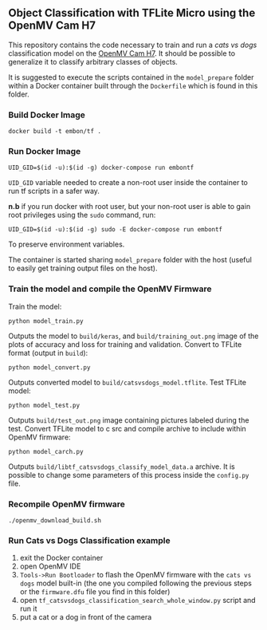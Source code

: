 ## Object Classification with TFLite Micro using the OpenMV Cam H7

This repository contains the code necessary to train and run a *cats vs dogs* classification model on the [OpenMV Cam H7](https://openmv.io).
It should be possible to generalize it to classify arbitrary classes of objects.

It is suggested to execute the scripts contained in the `model_prepare` folder within a Docker container built through the `Dockerfile` which is found in this folder.

### Build Docker Image

    docker build -t embon/tf .

### Run Docker Image


    UID_GID=$(id -u):$(id -g) docker-compose run embontf

`UID_GID` variable needed to create a non-root user inside the container to run tf scripts in a safer way.

**n.b** if you run docker with root user, but your non-root user is able to gain root privileges using the `sudo` command, run:

    UID_GID=$(id -u):$(id -g) sudo -E docker-compose run embontf

To preserve environment variables.

The container is started sharing `model_prepare` folder with the host (useful to easily get training output files on the host).

### Train the model and compile the OpenMV Firmware

Train the model:

    python model_train.py

Outputs the model to `build/keras`, and `build/training_out.png` image of the plots of accuracy and loss for training and validation.
Convert to TFLite format (output in `build`):

    python model_convert.py

Outputs converted model to `build/catsvsdogs_model.tflite`.
Test TFLite model:

    python model_test.py

Outputs `build/test_out.png` image containing pictures labeled during the test.
Convert TFLite model to c src and compile archive to include within OpenMV firmware:

    python model_carch.py

Outputs `build/libtf_catsvsdogs_classify_model_data.a` archive.
It is possible to change some parameters of this process inside the `config.py` file.

### Recompile OpenMV firmware

    ./openmv_download_build.sh

### Run Cats vs Dogs Classification example

1. exit the Docker container
2. open OpenMV IDE
3. `Tools->Run Bootloader` to flash the OpenMV firmware with the `cats vs dogs` model built-in (the one you compiled following the previous steps or the `firmware.dfu` file you find in this folder)
4. open `tf_catsvsdogs_classification_search_whole_window.py` script and run it
5. put a cat or a dog in front of the camera
